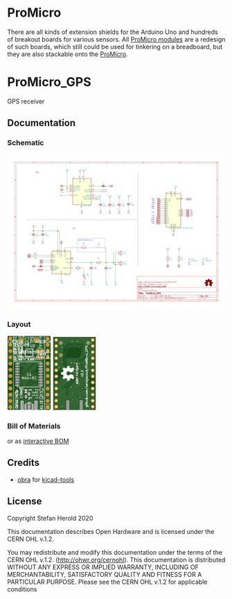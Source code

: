 # ProMicro
There are all kinds of extension shields for the Arduino Uno and hundreds of breakout boards for various sensors. All [ProMicro modules](https://github.com/nerdyscout?tab=repositories&q=ProMicro) are a redesign of such boards, which still could be used for tinkering on a breadboard, but they are also stackable onto the [ProMicro](https://github.com/sparkfun/Pro_Micro).

# ProMicro_GPS
GPS receiver

## Documentation

<!--
to be done
### Pinout
[![ProMicro_GPS_pinout](docs/ProMicro_GPS_pinout.svg)](docs/ProMicro_GPS_pinout.pdf)
-->

### Schematic
[![ProMicro_GPS_schematic](docs/ProMicro_GPS_schematic.svg)](docs/ProMicro_GPS_schematic.pdf)

### Layout
<!--
<a href="docs/ProMicro_GPS_layout_front.pdf" alt="ProMicro_GPS_layout_front"><img src="docs/ProMicro_GPS_layout_front.svg" width=20%></a>
<a href="docs/ProMicro_GPS_layout_bottom.pdf" alt="ProMicro_GPS_layout_bottom"><img src="docs/ProMicro_GPS_layout_bottom.svg" width=20%></a>
-->
<img src="docs/ProMicro_GPS_layout_front.svg" width=20%>
<img src="docs/ProMicro_GPS_layout_bottom.svg" width=20%>

### Bill of Materials

<!--
<script src='https://code.jquery.com/jquery-3.4.1.min.js' integrity='sha256-CSXorXvZcTkaix6Yvo6HppcZGetbYMGWSFlBw8HfCJo=' crossorigin='anonymous'></script>
<script type='text/javascript'>
    $.ajax({
        url: 'docs/bom/ProMicro_GPS_bom.csv',
        type: 'GET',
        dataType: 'text',
    }).done(createTable);

    function createTable(data) {
        var allRows = data.split(/\r?\n|\r/);
        var table = '\n<table>\n';
        for (var singleRow = 0; singleRow < allRows.length; singleRow++) {
            if (singleRow === 0) {
                table += '  <thead>\n';
                table += '    <tr>\n';
            } else {
                table += '    <tr>\n';
            }

            var rowCells = allRows[singleRow].split(',');

            for (var rowCell = 0; rowCell < rowCells.length; rowCell++) {
                if (singleRow === 0) {
                    table += '      <th>'+rowCells[rowCell]+'</th>\n';
                } else {
                    table += '      <td>'+rowCells[rowCell]+'</td>\n';
                }
            }
            if (singleRow === 0) {
                table += '    </tr>\n';
                table += '  </thead>\n';
                table += '  <tbody>\n';
            } else {
                table += '    </tr>\n';
            }
        }

        table += '  </tbody>\n';
        table += '</table>\n';
        table = table.split('"').join('');
        document.getElementById("BOM_table").innerHTML = table;
    }
</script>
<p id="BOM_table"></p>
-->
or as [interactive BOM](https://nerdyscout.github.io/ProMicro_GPS/docs/bom/index.html)

<!--
### external

#### Tindie.com
#### kitspace.org
#### hackster.io
-->

## Credits
* [obra](https://github.com/obra) for [kicad-tools](https://github.com/obra/kicad-tools)

<!--
* [Sparkfun](sparkfun.com/) for [Graphical Datasheets](https://github.com/sparkfun/Graphical_Datasheets)
-->

## License
Copyright Stefan Herold 2020

This documentation describes Open Hardware and is licensed under the CERN OHL v.1.2.

You may redistribute and modify this documentation under the terms of the CERN OHL v.1.2. (http://ohwr.org/cernohl). This documentation is distributed WITHOUT ANY EXPRESS OR IMPLIED WARRANTY, INCLUDING OF MERCHANTABILITY, SATISFACTORY QUALITY AND FITNESS FOR A PARTICULAR PURPOSE. Please see the CERN OHL v.1.2 for applicable conditions
